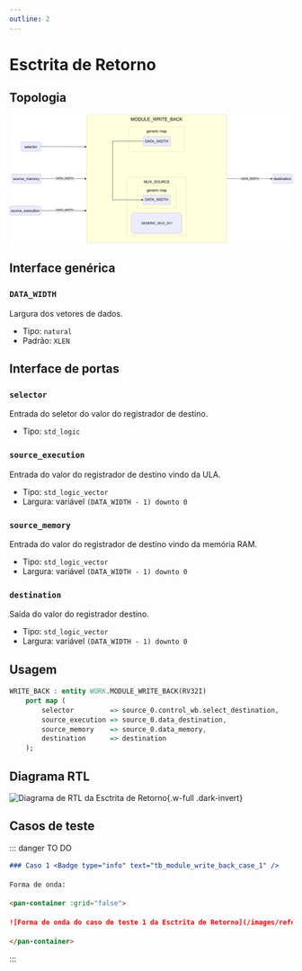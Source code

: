 ```yaml
---
outline: 2
---
```


# Esctrita de Retorno

## Topologia

![alt text](/public/images/reference/report_components/module_write_back.drawio.svg)

## Interface genérica

### `DATA_WIDTH` <Badge type="neutral" text="GENERIC" />

Largura dos vetores de dados.

- Tipo: `natural`
- Padrão: `XLEN`

## Interface de portas

### `selector` <Badge type="success" text="INPUT" />

Entrada do seletor do valor do registrador de destino.

- Tipo: `std_logic`

### `source_execution` <Badge type="success" text="INPUT" />

Entrada do valor do registrador de destino vindo da ULA.

- Tipo: `std_logic_vector`
- Largura: variável `(DATA_WIDTH - 1) downto 0`

### `source_memory` <Badge type="success" text="INPUT" />

Entrada do valor do registrador de destino vindo da memória RAM.

- Tipo: `std_logic_vector`
- Largura: variável `(DATA_WIDTH - 1) downto 0`

### `destination` <Badge type="danger" text="OUTPUT" />

Saída do valor do registrador destino.

- Tipo: `std_logic_vector`
- Largura: variável `(DATA_WIDTH - 1) downto 0`

## Usagem

```vhdl
WRITE_BACK : entity WORK.MODULE_WRITE_BACK(RV32I)
    port map (
        selector         => source_0.control_wb.select_destination,
        source_execution => source_0.data_destination,
        source_memory    => source_0.data_memory,
        destination      => destination
    );
```

## Diagrama RTL

<pan-container>

![Diagrama de RTL da Esctrita de Retorno](/images/reference/entities/module_write_back_netlist.svg){.w-full .dark-invert}

</pan-container>

## Casos de teste

::: danger TO DO

```md
### Caso 1 <Badge type="info" text="tb_module_write_back_case_1" />

Forma de onda:

<pan-container :grid="false">

![Forma de onda do caso de teste 1 da Esctrita de Retorno](/images/reference/entities/tb_module_write_back_case_1.svg){.w-full .dark-invert}

</pan-container>

```

:::
